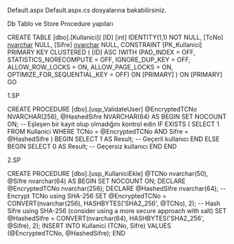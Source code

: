 Default.aspx
Default.aspx.cs dosyalarına bakabilirsiniz.

Db Tablo ve Store Procedure yapıları

CREATE TABLE [dbo].[Kullanici](
	[ID] [int] IDENTITY(1,1) NOT NULL,
	[TcNo] [nvarchar](50) NULL,
	[Sifre] [nvarchar](64) NULL,
 CONSTRAINT [PK_Kullanici] PRIMARY KEY CLUSTERED 
(
	[ID] ASC
)WITH (PAD_INDEX = OFF, STATISTICS_NORECOMPUTE = OFF, IGNORE_DUP_KEY = OFF, ALLOW_ROW_LOCKS = ON, ALLOW_PAGE_LOCKS = ON, OPTIMIZE_FOR_SEQUENTIAL_KEY = OFF) ON [PRIMARY]
) ON [PRIMARY]
GO

1.SP

CREATE PROCEDURE [dbo].[usp_ValidateUser]
    @EncryptedTCNo NVARCHAR(256),
    @HashedSifre NVARCHAR(64)
AS
BEGIN
    SET NOCOUNT ON;
    -- Eşleşen bir kayıt olup olmadığını kontrol edin
    IF EXISTS (
        SELECT 1
        FROM Kullanici
        WHERE TCNo = @EncryptedTCNo AND Sifre = @HashedSifre
    )
    BEGIN
        SELECT 1 AS Result; -- Geçerli kullanıcı
    END
    ELSE
    BEGIN
        SELECT 0 AS Result; -- Geçersiz kullanıcı
    END
END

2.SP

CREATE PROCEDURE [dbo].[usp_KullaniciEkle]
    @TCNo nvarchar(50),
    @Sifre nvarchar(64)
AS
BEGIN
    SET NOCOUNT ON;
    DECLARE @EncryptedTCNo nvarchar(256);
    DECLARE @HashedSifre nvarchar(64);
    -- Encrypt TCNo using SHA-256
    SET @EncryptedTCNo = CONVERT(nvarchar(256), HASHBYTES('SHA2_256', @TCNo), 2);
    -- Hash Sifre using SHA-256 (consider using a more secure approach with salt)
    SET @HashedSifre = CONVERT(nvarchar(64), HASHBYTES('SHA2_256', @Sifre), 2);
    INSERT INTO Kullanici (TCNo, Sifre) VALUES (@EncryptedTCNo, @HashedSifre);
END


